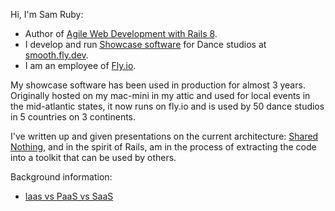 Hi, I'm Sam Ruby:

  * Author of [Agile Web Development with Rails 8](https://pragprog.com/titles/rails8/agile-web-development-with-rails-8/).
  * I develop and run [Showcase software](https://github.com/rubys/showcase?tab=readme-ov-file#showcase) for Dance studios at [smooth.fly.dev](https://smooth.fly.dev/).
  * I am an employee of [Fly.io](https://fly.io/about/).

My showcase software has been used in production for almost 3 years.  Originally hosted on my mac-mini in my attic and used for local events in the mid-atlantic states, it now runs on fly.io and is used by 50 dance studios in 5 countries on 3 continents.

I've written up and given presentations on the current architecture: [Shared Nothing](https://fly.io/docs/blueprints/shared-nothing/), and in the spirit of Rails, am in the process of extracting the code into a toolkit that can be used by others.

Background information:
 * [Iaas vs PaaS vs SaaS](./paas.md)
